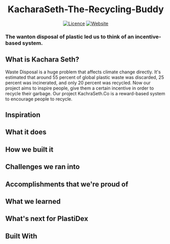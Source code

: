 <div align="center">
<h1 align="center">KacharaSeth-The-Recycling-Buddy</h1>

[![Licence](https://img.shields.io/github/license/atharwa-24/KacharaSeth-The-Recycling-Buddy?color=blue&logo=github)](https://github.com/atharwa-24/KacharaSeth-The-Recycling-Buddy/blob/main/LICENSE)
[![Website](https://img.shields.io/badge/JavaScript-Html-green)](https://atharwa-24.github.io/PlastiDex-Website/)

  
</div>

### The wanton disposal of plastic led us to think of an incentive-based system.

## What is Kachara Seth? 

Waste Disposal is a huge problem that affects climate change directly. It's estimated that around 55 percent of global plastic waste was discarded, 25 percent was incinerated, and only 20 percent was recycled. Now our project aims to inspire people, give them a certain incentive in order to recycle their garbage. Our project KachraSeth.Co is a reward-based system to encourage people to recycle.

## Inspiration


## What it does

## How we built it

## Challenges we ran into

## Accomplishments that we're proud of

## What we learned

## What's next for PlastiDex

## Built With
